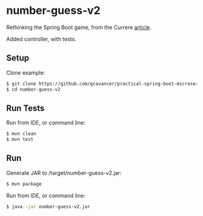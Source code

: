 # number-guess-v2

Rethinking the Spring Boot game, from the Currere [article](https://currere.co/knowledge/practical-spring-boot-microservices-2-controller-and-tests).

Added controller, with tests.

## Setup

Clone example:

```bash
$ git clone https://github.com/gcavancer/practical-spring-boot-microservices
$ cd number-guess-v2
```

## Run Tests

Run from IDE, or command line:

```bash
$ mvn clean
$ mvn test
```

## Run

Generate JAR to /target/number-guess-v2.jar:

```bash
$ mvn package
```

Run from IDE, or command line:

```bash
$ java -jar number-guess-v2.jar
```